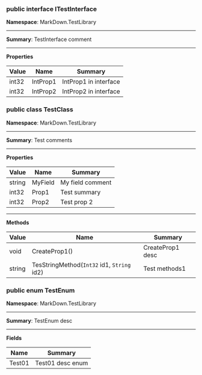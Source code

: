 ﻿### public interface ITestInterface
__Namespace__: MarkDown.TestLibrary
* * *
__Summary__: TestInterface comment

* * *
__Properties__

| Value | Name | Summary | 
| --- | --- | --- | 
| int32 | IntProp1 | IntProp1 in interface | 
| int32 | IntProp2 | IntProp2 in interface | 



### public class TestClass
__Namespace__: MarkDown.TestLibrary
* * *
__Summary__: Test comments

* * *
__Properties__

| Value | Name | Summary | 
| --- | --- | --- | 
| string | MyField | My field comment | 
| int32 | Prop1 | Test summary | 
| int32 | Prop2 | Test prop 2 | 


* * *
__Methods__

| Value | Name | Summary | 
| --- | --- | --- | 
| void | CreateProp1() | CreateProp1 desc | 
| string | TesStringMethod(`Int32` id1, `String` id2) | Test methods1 | 



### public enum TestEnum
__Namespace__: MarkDown.TestLibrary
* * *
__Summary__: TestEnum desc

* * *
__Fields__

| Name | Summary | 
| --- | --- | 
| Test01 | Test01 desc enum | 



